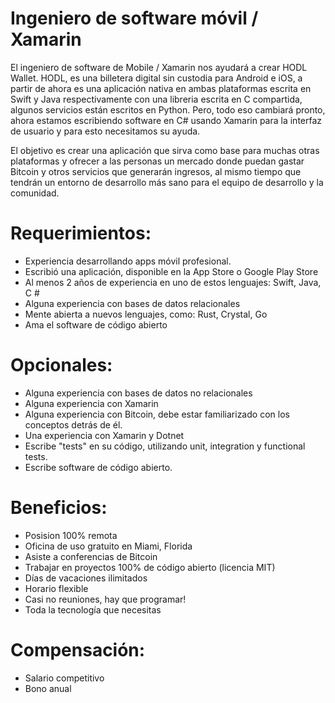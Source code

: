# Ingeniero de software móvil / Xamarin

El ingeniero de software de Mobile / Xamarin nos ayudará a crear HODL Wallet. HODL, es una billetera digital sin custodia para Android e iOS, a partir de ahora es una aplicación nativa en ambas plataformas escrita en Swift y Java respectivamente con una libreria escrita en C compartida, algunos servicios están escritos en Python. Pero, todo eso cambiará pronto, ahora estamos escribiendo software en C# usando Xamarin para la interfaz de usuario y para esto necesitamos su ayuda.

El objetivo es crear una aplicación que sirva como base para muchas otras plataformas y ofrecer a las personas un mercado donde puedan gastar Bitcoin y otros servicios que generarán ingresos, al mismo tiempo que tendrán un entorno de desarrollo más sano para el equipo de desarrollo y la comunidad.

# Requerimientos:

- Experiencia desarrollando apps móvil profesional.
- Escribió una aplicación, disponible en la App Store o Google Play Store
- Al menos 2 años de experiencia en uno de estos lenguajes: Swift, Java, C #
- Alguna experiencia con bases de datos relacionales
- Mente abierta a nuevos lenguajes, como: Rust, Crystal, Go
- Ama el software de código abierto

# Opcionales:

- Alguna experiencia con bases de datos no relacionales
- Alguna experiencia con Xamarin
- Alguna experiencia con Bitcoin, debe estar familiarizado con los conceptos detrás de él.
- Una experiencia con Xamarin y Dotnet
- Escribe "tests" en su código, utilizando unit, integration y functional tests.
- Escribe software de código abierto.

# Beneficios:

- Posision 100% remota
- Oficina de uso gratuito en Miami, Florida
- Asiste a conferencias de Bitcoin
- Trabajar en proyectos 100% de código abierto (licencia MIT)
- Días de vacaciones ilimitados
- Horario flexible
- Casi no reuniones, hay que programar!
- Toda la tecnología que necesitas

# Compensación:

- Salario competitivo
- Bono anual
